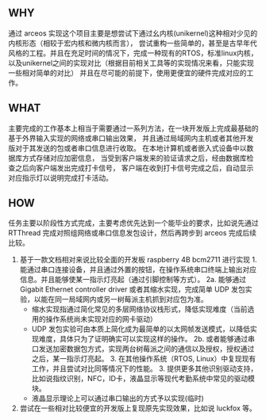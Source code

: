

## WHY

  通过 arceos 实现这个项目主要是想尝试下通过幺内核(unikernel)这种相对少见的内核形态（相较于宏内核和微内核而言），
  尝试重构一些简单的，甚至是古早年代风格的工程。并且在充足时间的情况下，完成一种现有的RTOS，标准linux内核，以及unikernel之间的实现对比（根据目前相关工具等的实现情况来看，只能实现一些相对简单的对比）
  并且在尽可能的前提下，使用更便宜的硬件完成对应的工作。

## WHAT

  主要完成的工作基本上相当于需要通过一系列方法，在一块开发版上完成最基础的基于外界输入实现的网络或串口输出效果，
  并且通过局域网内主机或者其他开发版对于其发送的包或者串口信息进行收取。
  在本地计算机或者嵌入式设备中以数据库方式存储对应加密信息，
  当受到客户端发来的验证请求之后，经由数据库检查之后向客户端发出完成打卡信号，
  客户端在收到打卡信号完成之后，自动显示对应指示灯以说明完成打卡活动。

## HOW

  任务主要以阶段性方式完成，主要考虑优先达到一个能毕业的要求，比如说先通过 RTThread 完成对照组网络或串口信息发包设计，然后再跨步到 arceos 完成后续比较。

  1. 基于一款文档相对来说比较全面的开发板 raspberry 4B bcm2711 进行实现
    1. 能通过串口连接设备，并且通过外置的按钮，在操作系统串口终端上输出对应信息。并且能够使某一指示灯亮起（通过引脚控制等方式）。
    2a. 能够通过 Gigabit Ethernet controller driver 或者其缩水实现，完成简单 UDP 发包实验，以能在同一局域网内或另一树莓派主机抓到对应包为准。
        - 缩水实现指通过简化常见的多层网络协议栈形式，降低实现难度（当前选用的操作系统尚未实现对应的网卡驱动）
        - UDP 发包实验可由本质上简化成为最简单的以太网帧发送模式，以降低实现难度，具体只为了证明确实可以实现这样的操作。
    2b. 或者能够通过串口发送加密数据包方式，实现两台树莓派之间的通信以及授权，授权通过之后，某一指示灯亮起。
    3. 在其他操作系统（RTOS, Linux）中复现现有工作，并且尝试对比同等情况下的性能。
    3. 提供更多其他识别驱动支持，比如说指纹识别，NFC，ID卡，液晶显示等现代考勤系统中常见的驱动模块。
        - 液晶显示理论上可以通过串口输出的方式予以实现(临时)
  2. 尝试在一些相对比较便宜的开发版上复现原先实现效果，比如说 luckfox 等。
  

